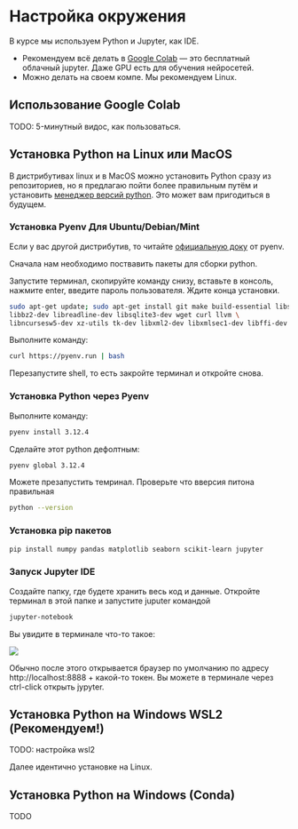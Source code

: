 # Настройка окружения

В курсе мы используем Python и Jupyter, как IDE.

- Рекомендуем всё делать в [Google Colab](https://colab.research.google.com/) — это бесплатный облачный jupyter. Даже GPU есть для обучения нейросетей.
- Можно делать на своем компе. Мы рекомендуем Linux.

## Использование Google Colab

TODO: 5-минутный видос, как пользоваться.

## Установка Python на Linux или MacOS

В дистрибутивах linux и в MacOS можно установить Python сразу из репозиториев, но я предлагаю пойти более правильным путём и установить [менеджер версий python](https://github.com/pyenv/pyenv). Это может вам пригодиться в будущем.

### Установка Pyenv Для Ubuntu/Debian/Mint

Если у вас другой дистрибутив, то читайте [официальную доку](https://github.com/pyenv/pyenv/wiki#suggested-build-environment) от pyenv.

Сначала нам необходимо поствавить пакеты для сборки python.

Запустите терминал, скопируйте команду снизу, вставьте в консоль, нажмите enter, введите пароль пользователя. Ждите конца установки.

```sh
sudo apt-get update; sudo apt-get install git make build-essential libssl-dev zlib1g-dev \
libbz2-dev libreadline-dev libsqlite3-dev wget curl llvm \
libncursesw5-dev xz-utils tk-dev libxml2-dev libxmlsec1-dev libffi-dev liblzma-dev
```

Выполните команду:

```sh
curl https://pyenv.run | bash
```

Перезапустите shell, то есть закройте терминал и откройте снова.

### Установка Python через Pyenv

Выполните команду:

```sh
pyenv install 3.12.4
```

Сделайте этот python дефолтным:

```sh
pyenv global 3.12.4
```

Можете презапустить темринал. Проверьте что вверсия питона правильная

```sh
python --version
```

### Установка pip пакетов

```sh
pip install numpy pandas matplotlib seaborn scikit-learn jupyter
```

### Запуск Jupyter IDE

Создайте папку, где будете хранить весь код и данные. Откройте терминал в этой папке и запустите juputer командой

```sh
jupyter-notebook
```

Вы увидите в терминале что-то такое:

![](jupyter-start.png)

Обычно после этого открывается браузер по умолчанию по адресу http://localhost:8888 + какой-то токен. Вы можете в терминале через ctrl-click открыть jypyter.

## Установка Python на Windows WSL2 (Рекомендуем!)

TODO: настройка wsl2

Далее идентично установке на Linux.

## Установка Python на Windows (Conda)

TODO